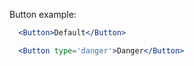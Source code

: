 Button example:
```jsx
  <Button>Default</Button>
```

```jsx
  <Button type='danger'>Danger</Button>
```
